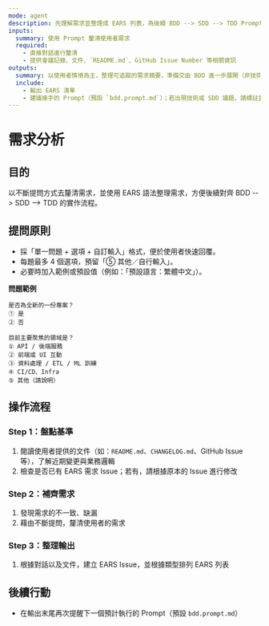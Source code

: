 ```yaml
---
mode: agent
description: 先理解需求並整理成 EARS 列表，為後續 BDD --> SDD --> TDD Prompt 提供完整輸入
inputs:
  summary: 使用 Prompt 釐清使用者需求
  required:
    - 直接對話進行釐清
    - 提供會議記錄、文件、`README.md`、GitHub Issue Number 等相關資訊
outputs:
  summary: 以使用者情境為主，整理可追蹤的需求摘要，準備交由 BDD 進一步展開（非技術實作細節）
  include:
    - 輸出 EARS 清單
    - 建議接手的 Prompt（預設 `bdd.prompt.md`）；若出現技術或 SDD 議題，請標註並轉給 `tech-stack.prompt.md` / `sdd.prompt.md`
---
```


# 需求分析

## 目的

以不斷提問方式去釐清需求，並使用 EARS 語法整理需求，方便後續對齊 BDD --> SDD --> TDD 的實作流程。

## 提問原則

- 採「單一問題 + 選項 + 自訂輸入」格式，便於使用者快速回覆。
- 每題最多 4 個選項，預留「⑤ 其他／自行輸入」。
- 必要時加入範例或預設值（例如：「預設語言：繁體中文」）。

**問題範例**

```
是否為全新的一份專案？
① 是
② 否
```

```
目前主要聚焦的領域是？
① API / 後端服務
② 前端或 UI 互動
③ 資料處理 / ETL / ML 訓練
④ CI/CD、Infra
⑤ 其他（請說明）
```

## 操作流程

### Step 1：盤點基準

1. 閱讀使用者提供的文件（如：`README.md`、`CHANGELOG.md`、GitHub Issue 等），了解近期變更與業務邏輯
2. 檢查是否已有 EARS 需求 Issue；若有，請根據原本的 Issue 進行修改

### Step 2：補齊需求

1. 發現需求的不一致、缺漏
1. 藉由不斷提問，釐清使用者的需求

### Step 3：整理輸出

1. 根據對話以及文件，建立 EARS Issue，並根據類型排列 EARS 列表

## 後續行動

- 在輸出末尾再次提醒下一個預計執行的 Prompt（預設 `bdd.prompt.md`）
